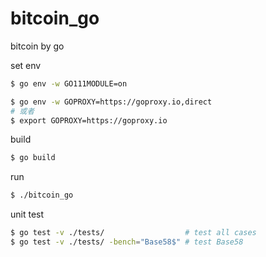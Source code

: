# bitcoin_go
bitcoin by go

set env
```sh
$ go env -w GO111MODULE=on

$ go env -w GOPROXY=https://goproxy.io,direct
# 或者
$ export GOPROXY=https://goproxy.io
```

build
```sh
$ go build
```

run
```sh
$ ./bitcoin_go 
```

unit test
```sh
$ go test -v ./tests/                  # test all cases
$ go test -v ./tests/ -bench="Base58$" # test Base58
```



